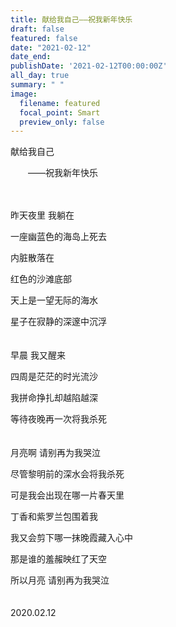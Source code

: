 ```yaml
---
title: 献给我自己——祝我新年快乐
draft: false
featured: false
date: "2021-02-12"
date_end: 
publishDate: '2021-02-12T00:00:00Z'
all_day: true
summary: " "
image:
  filename: featured
  focal_point: Smart
  preview_only: false
---
```

献给我自己

&emsp;&emsp;——祝我新年快乐
<br><br><br>

昨天夜里 我躺在

一座幽蓝色的海岛上死去

内脏散落在

红色的沙滩底部

天上是一望无际的海水

星子在寂静的深邃中沉浮
<br><br><br>
早晨 我又醒来

四周是茫茫的时光流沙

我拼命挣扎却越陷越深

等待夜晚再一次将我杀死
<br><br><br>
月亮啊 请别再为我哭泣

尽管黎明前的深水会将我杀死

可是我会出现在哪一片春天里

丁香和紫罗兰包围着我

我又会剪下哪一抹晚霞藏入心中

那是谁的羞赧映红了天空

所以月亮 请别再为我哭泣
<br><br><br>
2020.02.12